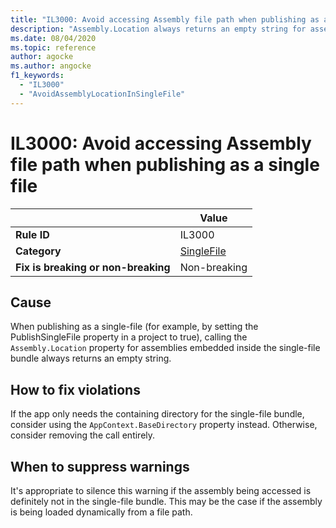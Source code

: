 ```yaml
---
title: "IL3000: Avoid accessing Assembly file path when publishing as a single file (code analysis)"
description: "Assembly.Location always returns an empty string for assemblies embedded in a single-file bundle"
ms.date: 08/04/2020
ms.topic: reference
author: agocke
ms.author: angocke
f1_keywords:
  - "IL3000"
  - "AvoidAssemblyLocationInSingleFile"
---
```

# IL3000: Avoid accessing Assembly file path when publishing as a single file

| | Value |
|-|-|
| **Rule ID** |IL3000|
| **Category** |[SingleFile](singlefile-warnings.md)|
| **Fix is breaking or non-breaking** |Non-breaking|

## Cause

When publishing as a single-file (for example, by setting the PublishSingleFile property in a project to true), calling the `Assembly.Location` property for
assemblies embedded inside the single-file bundle always returns an empty string.

## How to fix violations

If the app only needs the containing directory for the single-file bundle, consider using the `AppContext.BaseDirectory` property instead. Otherwise, consider
removing the call entirely.

## When to suppress warnings

It's appropriate to silence this warning if the assembly being accessed is definitely not in the single-file bundle. This may be the case if the assembly is being loaded dynamically from a file path.
